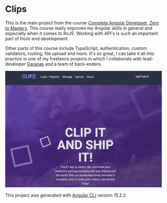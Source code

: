 # Clips

This is the main project from the course [Complete Angular Developer, Zero to Mastery](https://zerotomastery.io/courses/learn-angular). This course really improves my Angular skills in general and especially when it comes to RxJS. Working with API's is such an important part of front-end development. 

Other parts of this course include TypeScript, authentication, custom validators, routing, file upload and more. It's so great, I can take it all into practice in one of my freelance projects in which I collaborate with lead-developer [Garanas](https://github.com/Garanas) and a team of back-enders.

![clips.webp](clips.webp)

This project was generated with [Angular CLI](https://github.com/angular/angular-cli) version 15.2.2.


